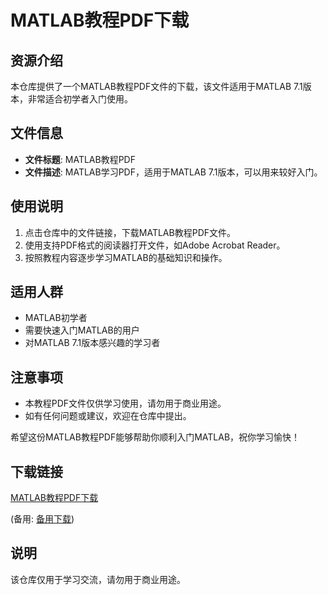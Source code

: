 # MATLAB教程PDF下载

## 资源介绍

本仓库提供了一个MATLAB教程PDF文件的下载，该文件适用于MATLAB 7.1版本，非常适合初学者入门使用。

## 文件信息

- **文件标题**: MATLAB教程PDF
- **文件描述**: MATLAB学习PDF，适用于MATLAB 7.1版本，可以用来较好入门。

## 使用说明

1. 点击仓库中的文件链接，下载MATLAB教程PDF文件。
2. 使用支持PDF格式的阅读器打开文件，如Adobe Acrobat Reader。
3. 按照教程内容逐步学习MATLAB的基础知识和操作。

## 适用人群

- MATLAB初学者
- 需要快速入门MATLAB的用户
- 对MATLAB 7.1版本感兴趣的学习者

## 注意事项

- 本教程PDF文件仅供学习使用，请勿用于商业用途。
- 如有任何问题或建议，欢迎在仓库中提出。

希望这份MATLAB教程PDF能够帮助你顺利入门MATLAB，祝你学习愉快！

## 下载链接
[MATLAB教程PDF下载](https://pan.quark.cn/s/ee9e9bef6b54) 

(备用: [备用下载](https://pan.baidu.com/s/1CgOrHDiubs5fvTQG4YbhuA?pwd=1234))

## 说明

该仓库仅用于学习交流，请勿用于商业用途。

